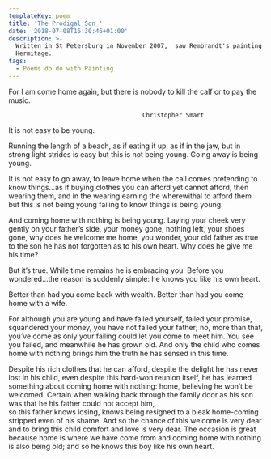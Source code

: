 ```yaml
---
templateKey: poem
title: 'The Prodigal Son '
date: '2018-07-08T16:30:46+01:00'
description: >-
  Written in St Petersburg in November 2007,  saw Rembrandt's painting in the
  Hermitage.
tags:
  - Poems do do with Painting
---
```



For I am come home again, but there is nobody to
    kill the calf or to pay the music.

```
                                     Christopher Smart
```

It is not easy to be young.

Running the length of a beach, as if
eating it up, as if in the jaw, but in strong light strides
is easy
but this is not being young.
Going away is being young.

It is not easy to go away,
to leave home when the call comes
pretending to know things…as if buying
clothes you can afford yet cannot afford,
then wearing them, and in the wearing earning
the wherewithal to afford them
but this is not being young
failing to know things is being young.

And coming home with nothing is being young.
Laying your cheek very gently on your father’s side,
your money gone, nothing left, your shoes gone,
why does he welcome me home, you wonder,
your old father as true to the son he has not forgotten
as to his own heart. Why does he give me his time?

But it’s true. While time remains he is embracing you.
Before you wondered…the reason is suddenly simple:
he knows you like his own heart.

Better than had you come back with wealth.
Better than had you come home with a wife.

For although you are young and have failed yourself,
failed your promise, squandered your money,
you have not failed your father; no, more than that,
you’ve come as only your failing could let you come 
to meet him. 
You see you failed, and meanwhile he has grown old.
And only the child who comes home with nothing
brings him the truth he has sensed in this time.

Despite his rich clothes that he can afford,
despite the delight he has never lost in his child,
even despite this hard-won reunion itself,
he has learned something about coming home with nothing:
home, believing he won’t be welcomed.
Certain when walking back through the family door
as his son was that he his father could not accept him,\
so this father knows losing, knows being resigned
to a bleak home-coming stripped even of his shame.
And so the chance of this welcome is very dear
and to bring this child comfort and love is very dear.
The occasion is great because home is where we have come from
and coming home with nothing is also being old;
and so he knows this boy like his own heart.
